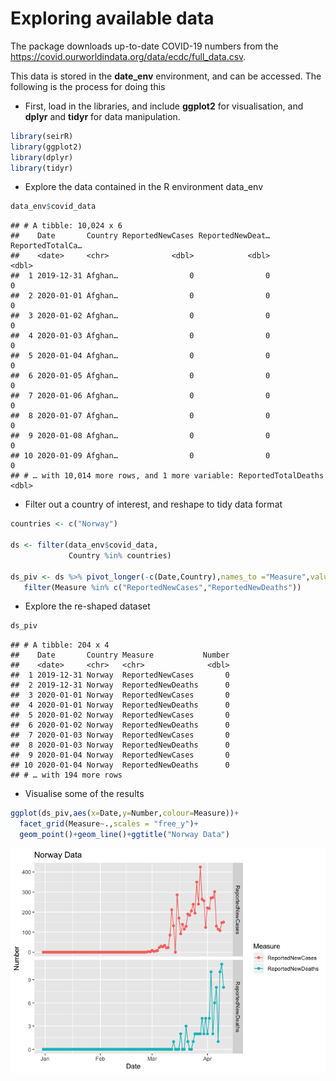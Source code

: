 Exploring available data
================

<!-- README.md is generated from README.Rmd. Please edit that file -->

The package downloads up-to-date COVID-19 numbers from the
<https://covid.ourworldindata.org/data/ecdc/full_data.csv>.

This data is stored in the **date\_env** environment, and can be
accessed. The following is the process for doing this

  - First, load in the libraries, and include **ggplot2** for
    visualisation, and **dplyr** and **tidyr** for data manipulation.

<!-- end list -->

``` r
library(seirR)
library(ggplot2)
library(dplyr)
library(tidyr)
```

  - Explore the data contained in the R environment data\_env

<!-- end list -->

``` r
data_env$covid_data
```

    ## # A tibble: 10,024 x 6
    ##    Date       Country ReportedNewCases ReportedNewDeat… ReportedTotalCa…
    ##    <date>     <chr>              <dbl>            <dbl>            <dbl>
    ##  1 2019-12-31 Afghan…                0                0                0
    ##  2 2020-01-01 Afghan…                0                0                0
    ##  3 2020-01-02 Afghan…                0                0                0
    ##  4 2020-01-03 Afghan…                0                0                0
    ##  5 2020-01-04 Afghan…                0                0                0
    ##  6 2020-01-05 Afghan…                0                0                0
    ##  7 2020-01-06 Afghan…                0                0                0
    ##  8 2020-01-07 Afghan…                0                0                0
    ##  9 2020-01-08 Afghan…                0                0                0
    ## 10 2020-01-09 Afghan…                0                0                0
    ## # … with 10,014 more rows, and 1 more variable: ReportedTotalDeaths <dbl>

  - Filter out a country of interest, and reshape to tidy data format

<!-- end list -->

``` r
countries <- c("Norway")

ds <- filter(data_env$covid_data,
             Country %in% countries)

ds_piv <- ds %>% pivot_longer(-c(Date,Country),names_to ="Measure",values_to = "Number") %>%
   filter(Measure %in% c("ReportedNewCases","ReportedNewDeaths"))
```

  - Explore the re-shaped dataset

<!-- end list -->

``` r
ds_piv
```

    ## # A tibble: 204 x 4
    ##    Date       Country Measure           Number
    ##    <date>     <chr>   <chr>              <dbl>
    ##  1 2019-12-31 Norway  ReportedNewCases       0
    ##  2 2019-12-31 Norway  ReportedNewDeaths      0
    ##  3 2020-01-01 Norway  ReportedNewCases       0
    ##  4 2020-01-01 Norway  ReportedNewDeaths      0
    ##  5 2020-01-02 Norway  ReportedNewCases       0
    ##  6 2020-01-02 Norway  ReportedNewDeaths      0
    ##  7 2020-01-03 Norway  ReportedNewCases       0
    ##  8 2020-01-03 Norway  ReportedNewDeaths      0
    ##  9 2020-01-04 Norway  ReportedNewCases       0
    ## 10 2020-01-04 Norway  ReportedNewDeaths      0
    ## # … with 194 more rows

  - Visualise some of the results

<!-- end list -->

``` r
ggplot(ds_piv,aes(x=Date,y=Number,colour=Measure))+
  facet_grid(Measure~.,scales = "free_y")+
  geom_point()+geom_line()+ggtitle("Norway Data")
```

![](README_files/figure-gfm/unnamed-chunk-5-1.png)<!-- -->
